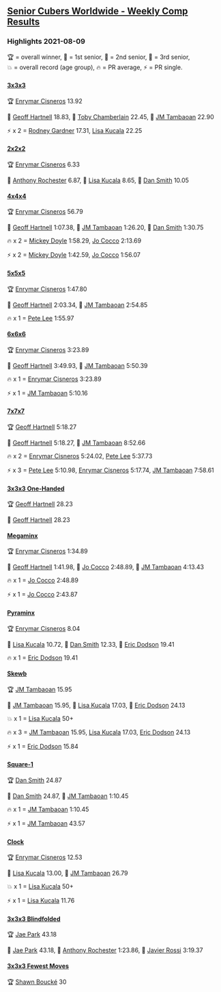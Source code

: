 <style>table {white-space: nowrap;}</style>
<link rel="stylesheet" type="text/css" href="/scw-comp/css/flags.css" />

## [Senior Cubers Worldwide - Weekly Comp Results](/scw-comp/results/)
### Highlights 2021-08-09

<span style="white-space: nowrap;">🏆 = overall winner</span>, <span style="white-space: nowrap;">🥇 = 1st senior</span>, <span style="white-space: nowrap;">🥈 = 2nd senior</span>, <span style="white-space: nowrap;">🥉 = 3rd senior</span>, <span style="white-space: nowrap;">💥 = overall record (age group)</span>, <span style="white-space: nowrap;">🔥 = PR average</span>, <span style="white-space: nowrap;">⚡ = PR single</span>.

#### [3x3x3](333.md)

<span style="white-space: nowrap;">🏆 [Enrymar Cisneros](../../persons/enrymar_cisneros/333.md) 13.92</span>

<span style="white-space: nowrap;">🥇 [Geoff Hartnell](../../persons/geoff_hartnell/333.md) 18.83</span>, <span style="white-space: nowrap;">🥈 [Toby Chamberlain](../../persons/toby_chamberlain/333.md) 22.45</span>, <span style="white-space: nowrap;">🥉 [JM Tambaoan](../../persons/jm_tambaoan/333.md) 22.90</span>

⚡ x 2 = <span style="white-space: nowrap;">[Rodney Gardner](../../persons/rodney_gardner/333.md) 17.31</span>, <span style="white-space: nowrap;">[Lisa Kucala](../../persons/lisa_kucala/333.md) 22.25</span>

#### [2x2x2](222.md)

<span style="white-space: nowrap;">🏆 [Enrymar Cisneros](../../persons/enrymar_cisneros/222.md) 6.33</span>

<span style="white-space: nowrap;">🥇 [Anthony Rochester](../../persons/anthony_rochester/222.md) 6.87</span>, <span style="white-space: nowrap;">🥈 [Lisa Kucala](../../persons/lisa_kucala/222.md) 8.65</span>, <span style="white-space: nowrap;">🥉 [Dan Smith](../../persons/dan_smith/222.md) 10.05</span>

#### [4x4x4](444.md)

<span style="white-space: nowrap;">🏆 [Enrymar Cisneros](../../persons/enrymar_cisneros/444.md) 56.79</span>

<span style="white-space: nowrap;">🥇 [Geoff Hartnell](../../persons/geoff_hartnell/444.md) 1:07.38</span>, <span style="white-space: nowrap;">🥈 [JM Tambaoan](../../persons/jm_tambaoan/444.md) 1:26.20</span>, <span style="white-space: nowrap;">🥉 [Dan Smith](../../persons/dan_smith/444.md) 1:30.75</span>

🔥 x 2 = <span style="white-space: nowrap;">[Mickey Doyle](../../persons/mickey_doyle/444.md) 1:58.29</span>, <span style="white-space: nowrap;">[Jo Cocco](../../persons/jo_cocco/444.md) 2:13.69</span>

⚡ x 2 = <span style="white-space: nowrap;">[Mickey Doyle](../../persons/mickey_doyle/444.md) 1:42.59</span>, <span style="white-space: nowrap;">[Jo Cocco](../../persons/jo_cocco/444.md) 1:56.07</span>

#### [5x5x5](555.md)

<span style="white-space: nowrap;">🏆 [Enrymar Cisneros](../../persons/enrymar_cisneros/555.md) 1:47.80</span>

<span style="white-space: nowrap;">🥇 [Geoff Hartnell](../../persons/geoff_hartnell/555.md) 2:03.34</span>, <span style="white-space: nowrap;">🥈 [JM Tambaoan](../../persons/jm_tambaoan/555.md) 2:54.85</span>

🔥 x 1 = <span style="white-space: nowrap;">[Pete Lee](../../persons/pete_lee/555.md) 1:55.97</span>

#### [6x6x6](666.md)

<span style="white-space: nowrap;">🏆 [Enrymar Cisneros](../../persons/enrymar_cisneros/666.md) 3:23.89</span>

<span style="white-space: nowrap;">🥇 [Geoff Hartnell](../../persons/geoff_hartnell/666.md) 3:49.93</span>, <span style="white-space: nowrap;">🥈 [JM Tambaoan](../../persons/jm_tambaoan/666.md) 5:50.39</span>

🔥 x 1 = <span style="white-space: nowrap;">[Enrymar Cisneros](../../persons/enrymar_cisneros/666.md) 3:23.89</span>

⚡ x 1 = <span style="white-space: nowrap;">[JM Tambaoan](../../persons/jm_tambaoan/666.md) 5:10.16</span>

#### [7x7x7](777.md)

<span style="white-space: nowrap;">🏆 [Geoff Hartnell](../../persons/geoff_hartnell/777.md) 5:18.27</span>

<span style="white-space: nowrap;">🥇 [Geoff Hartnell](../../persons/geoff_hartnell/777.md) 5:18.27</span>, <span style="white-space: nowrap;">🥈 [JM Tambaoan](../../persons/jm_tambaoan/777.md) 8:52.66</span>

🔥 x 2 = <span style="white-space: nowrap;">[Enrymar Cisneros](../../persons/enrymar_cisneros/777.md) 5:24.02</span>, <span style="white-space: nowrap;">[Pete Lee](../../persons/pete_lee/777.md) 5:37.73</span>

⚡ x 3 = <span style="white-space: nowrap;">[Pete Lee](../../persons/pete_lee/777.md) 5:10.98</span>, <span style="white-space: nowrap;">[Enrymar Cisneros](../../persons/enrymar_cisneros/777.md) 5:17.74</span>, <span style="white-space: nowrap;">[JM Tambaoan](../../persons/jm_tambaoan/777.md) 7:58.61</span>

#### [3x3x3 One-Handed](333oh.md)

<span style="white-space: nowrap;">🏆 [Geoff Hartnell](../../persons/geoff_hartnell/333oh.md) 28.23</span>

<span style="white-space: nowrap;">🥇 [Geoff Hartnell](../../persons/geoff_hartnell/333oh.md) 28.23</span>

#### [Megaminx](minx.md)

<span style="white-space: nowrap;">🏆 [Enrymar Cisneros](../../persons/enrymar_cisneros/minx.md) 1:34.89</span>

<span style="white-space: nowrap;">🥇 [Geoff Hartnell](../../persons/geoff_hartnell/minx.md) 1:41.98</span>, <span style="white-space: nowrap;">🥈 [Jo Cocco](../../persons/jo_cocco/minx.md) 2:48.89</span>, <span style="white-space: nowrap;">🥉 [JM Tambaoan](../../persons/jm_tambaoan/minx.md) 4:13.43</span>

🔥 x 1 = <span style="white-space: nowrap;">[Jo Cocco](../../persons/jo_cocco/minx.md) 2:48.89</span>

⚡ x 1 = <span style="white-space: nowrap;">[Jo Cocco](../../persons/jo_cocco/minx.md) 2:43.87</span>

#### [Pyraminx](pyram.md)

<span style="white-space: nowrap;">🏆 [Enrymar Cisneros](../../persons/enrymar_cisneros/pyram.md) 8.04</span>

<span style="white-space: nowrap;">🥇 [Lisa Kucala](../../persons/lisa_kucala/pyram.md) 10.72</span>, <span style="white-space: nowrap;">🥈 [Dan Smith](../../persons/dan_smith/pyram.md) 12.33</span>, <span style="white-space: nowrap;">🥉 [Eric Dodson](../../persons/eric_dodson/pyram.md) 19.41</span>

🔥 x 1 = <span style="white-space: nowrap;">[Eric Dodson](../../persons/eric_dodson/pyram.md) 19.41</span>

#### [Skewb](skewb.md)

<span style="white-space: nowrap;">🏆 [JM Tambaoan](../../persons/jm_tambaoan/skewb.md) 15.95</span>

<span style="white-space: nowrap;">🥇 [JM Tambaoan](../../persons/jm_tambaoan/skewb.md) 15.95</span>, <span style="white-space: nowrap;">🥈 [Lisa Kucala](../../persons/lisa_kucala/skewb.md) 17.03</span>, <span style="white-space: nowrap;">🥉 [Eric Dodson](../../persons/eric_dodson/skewb.md) 24.13</span>

💥 x 1 = <span style="white-space: nowrap;">[Lisa Kucala](../../persons/lisa_kucala/skewb.md) 50+</span>

🔥 x 3 = <span style="white-space: nowrap;">[JM Tambaoan](../../persons/jm_tambaoan/skewb.md) 15.95</span>, <span style="white-space: nowrap;">[Lisa Kucala](../../persons/lisa_kucala/skewb.md) 17.03</span>, <span style="white-space: nowrap;">[Eric Dodson](../../persons/eric_dodson/skewb.md) 24.13</span>

⚡ x 1 = <span style="white-space: nowrap;">[Eric Dodson](../../persons/eric_dodson/skewb.md) 15.84</span>

#### [Square-1](sq1.md)

<span style="white-space: nowrap;">🏆 [Dan Smith](../../persons/dan_smith/sq1.md) 24.87</span>

<span style="white-space: nowrap;">🥇 [Dan Smith](../../persons/dan_smith/sq1.md) 24.87</span>, <span style="white-space: nowrap;">🥈 [JM Tambaoan](../../persons/jm_tambaoan/sq1.md) 1:10.45</span>

🔥 x 1 = <span style="white-space: nowrap;">[JM Tambaoan](../../persons/jm_tambaoan/sq1.md) 1:10.45</span>

⚡ x 1 = <span style="white-space: nowrap;">[JM Tambaoan](../../persons/jm_tambaoan/sq1.md) 43.57</span>

#### [Clock](clock.md)

<span style="white-space: nowrap;">🏆 [Enrymar Cisneros](../../persons/enrymar_cisneros/clock.md) 12.53</span>

<span style="white-space: nowrap;">🥇 [Lisa Kucala](../../persons/lisa_kucala/clock.md) 13.00</span>, <span style="white-space: nowrap;">🥈 [JM Tambaoan](../../persons/jm_tambaoan/clock.md) 26.79</span>

💥 x 1 = <span style="white-space: nowrap;">[Lisa Kucala](../../persons/lisa_kucala/clock.md) 50+</span>

⚡ x 1 = <span style="white-space: nowrap;">[Lisa Kucala](../../persons/lisa_kucala/clock.md) 11.76</span>

#### [3x3x3 Blindfolded](333bf.md)

<span style="white-space: nowrap;">🏆 [Jae Park](../../persons/jae_park/333bf.md) 43.18</span>

<span style="white-space: nowrap;">🥇 [Jae Park](../../persons/jae_park/333bf.md) 43.18</span>, <span style="white-space: nowrap;">🥈 [Anthony Rochester](../../persons/anthony_rochester/333bf.md) 1:23.86</span>, <span style="white-space: nowrap;">🥉 [Javier Rossi](../../persons/javier_rossi/333bf.md) 3:19.37</span>

#### [3x3x3 Fewest Moves](333fm.md)

<span style="white-space: nowrap;">🏆 [Shawn Boucké](../../persons/shawn_boucke/333fm.md) 30</span>


<!-- Global site tag (gtag.js) - Google Analytics -->
<script async src="https://www.googletagmanager.com/gtag/js?id=UA-86348435-3"></script>
<script>window.dataLayer = window.dataLayer || []; function gtag() {dataLayer.push(arguments);} gtag('js', new Date()); gtag('config', 'UA-86348435-3');</script>
